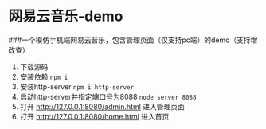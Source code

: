 # 网易云音乐-demo

###一个模仿手机端网易云音乐，包含管理页面（仅支持pc端）的demo（支持增改查）
1. 下载源码
2. 安装依赖 `npm i`
3. 安装http-server `npm i http-server`
4. 启动http-server并指定端口号为8088 `node server 8088`
5. 打开 http://127.0.0.1:8080/admin.html 进入管理页面
6. 打开 http://127.0.0.1:8080/home.html 进入首页
